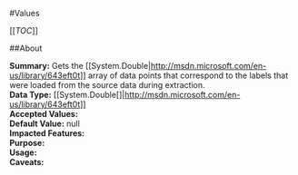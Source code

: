 #Values

[[_TOC_]]

##About

**Summary:** Gets the [[System.Double|http://msdn.microsoft.com/en-us/library/643eft0t]] array of data points that correspond to the labels that were loaded from the source data during extraction.  
**Data Type:** [[System.Double[]|http://msdn.microsoft.com/en-us/library/643eft0t]]  
**Accepted Values:**   
**Default Value:** null  
**Impacted Features:**   
**Purpose:**   
**Usage:**   
**Caveats:**   


